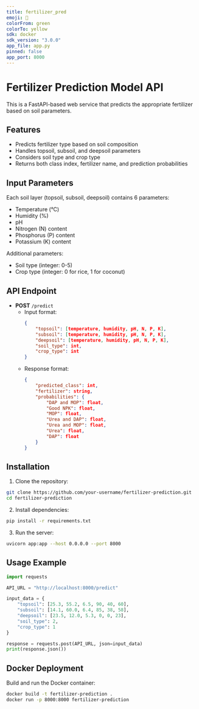 ```yaml
---
title: fertilizer_pred
emoji: 🌱
colorFrom: green
colorTo: yellow
sdk: docker
sdk_version: "3.0.0"
app_file: app.py
pinned: false
app_port: 8000
---
```


# Fertilizer Prediction Model API

This is a FastAPI-based web service that predicts the appropriate fertilizer based on soil parameters.

## Features

- Predicts fertilizer type based on soil composition
- Handles topsoil, subsoil, and deepsoil parameters
- Considers soil type and crop type
- Returns both class index, fertilizer name, and prediction probabilities

## Input Parameters

Each soil layer (topsoil, subsoil, deepsoil) contains 6 parameters:
- Temperature (°C)
- Humidity (%)
- pH
- Nitrogen (N) content
- Phosphorus (P) content
- Potassium (K) content

Additional parameters:
- Soil type (integer: 0-5)
- Crop type (integer: 0 for rice, 1 for coconut)

## API Endpoint

- **POST** `/predict`
  - Input format:
    ```json
    {
        "topsoil": [temperature, humidity, pH, N, P, K],
        "subsoil": [temperature, humidity, pH, N, P, K],
        "deepsoil": [temperature, humidity, pH, N, P, K],
        "soil_type": int,
        "crop_type": int
    }
    ```
  - Response format:
    ```json
    {
        "predicted_class": int,
        "fertilizer": string,
        "probabilities": {
            "DAP and MOP": float,
            "Good NPK": float,
            "MOP": float,
            "Urea and DAP": float,
            "Urea and MOP": float,
            "Urea": float,
            "DAP": float
        }
    }
    ```

## Installation

1. Clone the repository:
```bash
git clone https://github.com/your-username/fertilizer-prediction.git
cd fertilizer-prediction
```

2. Install dependencies:
```bash
pip install -r requirements.txt
```

3. Run the server:
```bash
uvicorn app:app --host 0.0.0.0 --port 8000
```

## Usage Example

```python
import requests

API_URL = "http://localhost:8000/predict"

input_data = {
    "topsoil": [25.3, 55.2, 6.5, 90, 40, 60],
    "subsoil": [14.1, 60.0, 6.4, 85, 38, 58],
    "deepsoil": [23.5, 12.0, 5.3, 0, 0, 23],
    "soil_type": 2,
    "crop_type": 1
}

response = requests.post(API_URL, json=input_data)
print(response.json())
```

## Docker Deployment

Build and run the Docker container:
```bash
docker build -t fertilizer-prediction .
docker run -p 8000:8000 fertilizer-prediction
``` 